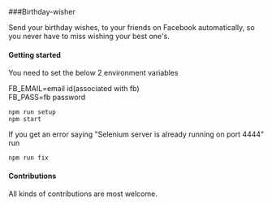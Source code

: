 ###Birthday-wisher

Send your birthday wishes, to your friends on Facebook automatically, so you never have to miss wishing
your best one's.

#### Getting started

You need to set the below 2 environment variables

FB_EMAIL=email id(associated with fb)<br/>
FB_PASS=fb password

    npm run setup
    npm start
    
If you get an error saying "Selenium server is already running on port 4444"
run 

    npm run fix

#### Contributions

All kinds of contributions are most welcome.
